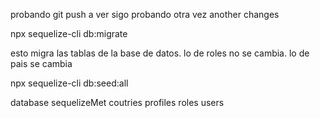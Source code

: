 probando git push
a ver sigo probando
otra vez
another changes


npx sequelize-cli db:migrate

esto migra las tablas de la base de datos. 
lo de roles no se cambia. 
lo de pais se cambia

npx sequelize-cli db:seed:all

database
sequelizeMet
coutries
profiles
roles
users

